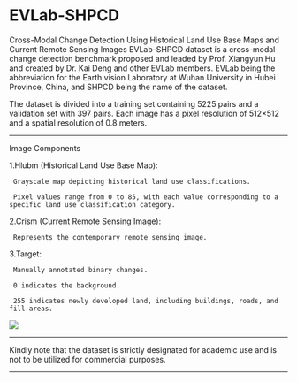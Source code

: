 # EVLab-SHPCD
Cross-Modal Change Detection Using Historical Land Use Base Maps and Current Remote Sensing Images
EVLab-SHPCD dataset is a cross-modal change detection benchmark proposed and leaded by Prof. Xiangyun Hu and created by Dr. Kai Deng and other EVLab members.
EVLab being the abbreviation for the Earth vision Laboratory at Wuhan University in Hubei Province, China, and SHPCD being the name of the dataset.

The dataset is divided into a training set containing 5225 pairs and a validation set with 397 pairs. Each image has a pixel resolution of 512×512 and a spatial resolution of 0.8 meters.
***
Image Components

  1.Hlubm (Historical Land Use Base Map):
  
     Grayscale map depicting historical land use classifications.
    
     Pixel values range from 0 to 85, with each value corresponding to a specific land use classification category.
    
  2.Crism (Current Remote Sensing Image):
  
     Represents the contemporary remote sensing image.
    
  3.Target:
  
     Manually annotated binary changes.
    
     0 indicates the background.
    
     255 indicates newly developed land, including buildings, roads, and fill areas.
![](https://github.com/whudk/EVLab-SHPCD/blob/main/images/evlab_shpcd.png)

***
Kindly note that the dataset is strictly designated for academic use and is not to be utilized for commercial purposes.
***
